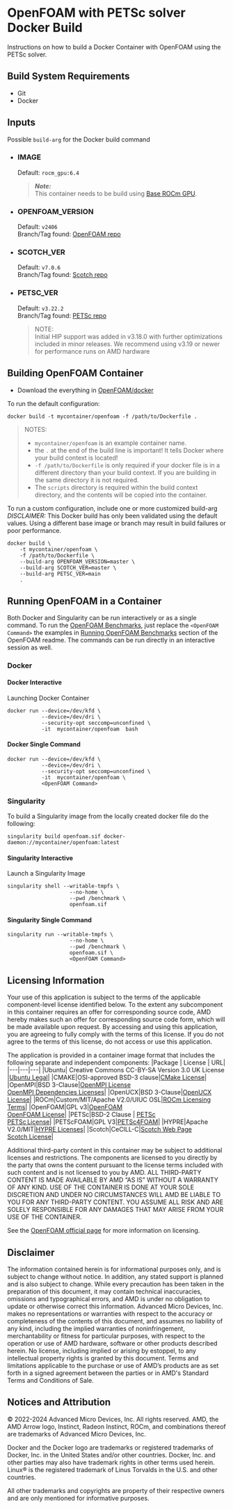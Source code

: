 # OpenFOAM with PETSc solver Docker Build
Instructions on how to build a Docker Container with OpenFOAM using the PETSc solver.

## Build System Requirements
- Git
- Docker

## Inputs
Possible `build-arg` for the Docker build command  

- ### IMAGE
    Default: `rocm_gpu:6.4`  
    > ***Note:***  
    >  This container needs to be build using [Base ROCm GPU](/base-gpu-mpi-rocm-docker/).
    
- ### OPENFOAM_VERSION
    Default: `v2406`  
    Branch/Tag found: [OpenFOAM repo](https://develop.openfoam.com/Development/openfoam)

- ### SCOTCH_VER
    Default: `v7.0.6`  
    Branch/Tag found: [Scotch repo](https://gitlab.inria.fr/scotch/scotch.git)

- ### PETSC_VER
    Default: `v3.22.2`  
    Branch/Tag found: [PETSc repo](https://gitlab.com/petsc/petsc)  
    >NOTE:  
    >Initial HIP support was added in v3.18.0 with further optimizations included in minor releases. We recommend using v3.19 or newer for performance runs on AMD hardware

## Building OpenFOAM Container
- Download the everything in [OpenFOAM/docker](/openfoam/docker/)  


To run the default configuration:
```
docker build -t mycontainer/openfoam -f /path/to/Dockerfile . 
```
> NOTES:  
> - `mycontainer/openfoam` is an example container name.
> - the `.` at the end of the build line is important! It tells Docker where your build context is located!
> - `-f /path/to/Dockerfile` is only required if your docker file is in a different directory than your build context. If you are building in the same directory it is not required. 
> - The `scripts` directory is required within the build context directory, and the contents will be copied into the container.

To run a custom configuration, include one or more customized build-arg  
*DISCLAIMER:* This Docker build has only been validated using the default values. Using a different base image or branch may result in build failures or poor performance.
```
docker build \
    -t mycontainer/openfoam \
    -f /path/to/Dockerfile \
    --build-arg OPENFOAM_VERSION=master \
    --build-arg SCOTCH_VER=master \
    --build-arg PETSC_VER=main
    . 
```
## Running OpenFOAM in a Container
Both Docker and Singularity can be run interactively or as a single command.
To run the [OpenFOAM Benchmarks](/openfoam/README.md#running-openfoam-benchmarks), just replace the `<OpenFOAM Command>` the examples in [Running OpenFOAM Benchmarks](/openfoam/README.md#running-openfoam-benchmarks) section of the OpenFOAM readme. The commands can be run directly in an interactive session as well.

### Docker 

#### Docker Interactive
Launching Docker Container
```
docker run --device=/dev/kfd \
           --device=/dev/dri \
           --security-opt seccomp=unconfined \
           -it  mycontainer/openfoam  bash
```
#### Docker Single Command 
```
docker run --device=/dev/kfd \
           --device=/dev/dri \
           --security-opt seccomp=unconfined \
           -it  mycontainer/openfoam \
           <OpenFOAM Command> 
```

### Singularity  

To build a Singularity image from the locally created docker file do the following:
```
singularity build openfoam.sif docker-daemon://mycontainer/openfoam:latest
```

#### Singularity Interactive 
Launch a Singularity Image
```
singularity shell --writable-tmpfs \
                    --no-home \
                    --pwd /benchmark \
                    openfoam.sif
```

#### Singularity Single Command
```
singularity run --writable-tmpfs \
                    --no-home \
                    --pwd /benchmark \
                    openfoam.sif \
                    <OpenFOAM Command>
```


## Licensing Information

Your use of this application is subject to the terms of the applicable component-level license identified below. To the extent any subcomponent in this container requires an offer for corresponding source code, AMD hereby makes such an offer for corresponding source code form, which will be made available upon request. By accessing and using this application, you are agreeing to fully comply with the terms of this license. If you do not agree to the terms of this license, do not access or use this application.

The application is provided in a container image format that includes the following separate and independent components:
|Package | License | URL|
|---|---|---|
|Ubuntu| Creative Commons CC-BY-SA Version 3.0 UK License |[Ubuntu Legal](https://ubuntu.com/legal)|
|CMAKE|OSI-approved BSD-3 clause|[CMake License](https://cmake.org/licensing/)|
|OpenMPI|BSD 3-Clause|[OpenMPI License](https://www-lb.open-mpi.org/community/license.php)<br /> [OpenMPI Dependencies Licenses](https://docs.open-mpi.org/en/v5.0.x/license/index.html)|
|OpenUCX|BSD 3-Clause|[OpenUCX License](https://openucx.org/license/)|
|ROCm|Custom/MIT/Apache V2.0/UIUC OSL|[ROCm Licensing Terms](https://rocm.docs.amd.com/en/latest/about/license.html)|
|OpenFOAM|GPL v3|[OpenFOAM](https://www.openfoam.com)<br />[OpenFOAM License](https://www.openfoam.com/documentation/licencing)|
|PETSc|BSD-2 Clause | [PETSc](https://petsc.org/)<br />[PETSc License](https://petsc.org/release/install/license/)|
|PETScFOAM|GPL V3|[PETSc4FOAM](https://develop.openfoam.com/modules/external-solver)|
|HYPRE|Apache V2.0/MIT|[HYPRE Licenses](https://github.com/hypre-space/hypre#license)|
|Scotch|CeCILL-C|[Scotch Web Page](https://www.labri.fr/perso/pelegrin/scotch/)<br /> [Scotch License](https://gitlab.inria.fr/scotch/scotch/-/blob/master/LICENSE_en.txt)|

Additional third-party content in this container may be subject to additional licenses and restrictions. The components are licensed to you directly by the party that owns the content pursuant to the license terms included with such content and is not licensed to you by AMD. ALL THIRD-PARTY CONTENT IS MADE AVAILABLE BY AMD “AS IS” WITHOUT A WARRANTY OF ANY KIND. USE OF THE CONTAINER IS DONE AT YOUR SOLE DISCRETION AND UNDER NO CIRCUMSTANCES WILL AMD BE LIABLE TO YOU FOR ANY THIRD-PARTY CONTENT. YOU ASSUME ALL RISK AND ARE SOLELY RESPONSIBLE FOR ANY DAMAGES THAT MAY ARISE FROM YOUR USE OF THE CONTAINER.

See the [OpenFOAM official page](https://www.openfoam.com/documentation/licencing) for more information on licensing.

## Disclaimer
The information contained herein is for informational purposes only, and is subject to change without notice. In addition, any stated support is planned and is also subject to change. While every precaution has been taken in the preparation of this document, it may contain technical inaccuracies, omissions and typographical errors, and AMD is under no obligation to update or otherwise correct this information. Advanced Micro Devices, Inc. makes no representations or warranties with respect to the accuracy or completeness of the contents of this document, and assumes no liability of any kind, including the implied warranties of noninfringement, merchantability or fitness for particular purposes, with respect to the operation or use of AMD hardware, software or other products described herein. No license, including implied or arising by estoppel, to any intellectual property rights is granted by this document. Terms and limitations applicable to the purchase or use of AMD’s products are as set forth in a signed agreement between the parties or in AMD's Standard Terms and Conditions of Sale.

## Notices and Attribution
© 2022-2024 Advanced Micro Devices, Inc. All rights reserved. AMD, the AMD Arrow logo, Instinct, Radeon Instinct, ROCm, and combinations thereof are trademarks of Advanced Micro Devices, Inc.

Docker and the Docker logo are trademarks or registered trademarks of Docker, Inc. in the United States and/or other countries. Docker, Inc. and other parties may also have trademark rights in other terms used herein. Linux® is the registered trademark of Linus Torvalds in the U.S. and other countries.

All other trademarks and copyrights are property of their respective owners and are only mentioned for informative purposes.
